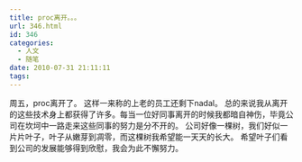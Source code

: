 ```yaml
---
title: proc离开。。。
url: 346.html
id: 346
categories:
  - 人文
  - 随笔
date: 2010-07-31 21:11:11
tags:
---
```


周五，proc离开了。 这样一来称的上老的员工还剩下nadal。 总的来说我从离开的这些技术身上都获得了许多。每当一位好同事离开的时候我都暗自神伤，毕竟公司在坎坷中一路走来这些同事的努力是分不开的。 公司好像一棵树，我们好似一片片叶子，叶子从嫩芽到凋零，而这棵树我希望能一天天的长大。 希望叶子们看到公司的发展能够得到欣慰，我会为此不懈努力。
